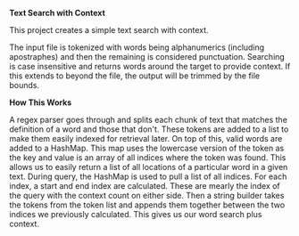 __Text Search with Context__

This project creates a simple text search with context.

The input file is tokenized with words being alphanumerics (including apostraphes) and then the
remaining is considered punctuation.  Searching is case insensitive and returns words around the target to provide
context.  If this extends to beyond the file, the output will be trimmed by the file bounds.

__How This Works__

A regex parser goes through and splits each chunk of text that matches the definition of a word and those that don't.
These tokens are added to a list to make them easily indexed for retrieval later.  On top of this, valid words are added
to a HashMap.  This map uses the lowercase version of the token as the key and value is an array of all indices where
the token was found.  This allows us to easily return a list of all locations of a particular word in a given text.
During query, the HashMap is used to pull a list of all indices.  For each index, a start and end index are calculated.
These are mearly the index of the query with the context count on either side.  Then a string builder takes the tokens
from the token list and appends them together between the two indices we previously calculated.  This gives us our
word search plus context.